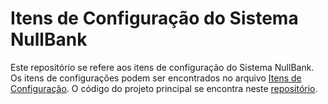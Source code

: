 # Itens de Configuração do Sistema NullBank

Este repositório se refere aos itens de configuração do Sistema NullBank.
Os itens de configurações podem ser encontrados no arquivo [Itens de Configuração](https://github.com/joaomrsouza/GCS-Nullbank-SCIs/blob/main/ConfigurationItens.md).
O código do projeto principal se encontra neste [repositório](https://github.com/joaomrsouza/GCS-Nullbank).